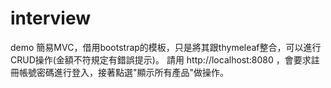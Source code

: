 # interview
demo
簡易MVC，借用bootstrap的模板，只是將其跟thymeleaf整合，可以進行CRUD操作(金額不符規定有錯誤提示)。
請用 http://localhost:8080 ，會要求註冊帳號密碼進行登入，接著點選"顯示所有產品"做操作。
